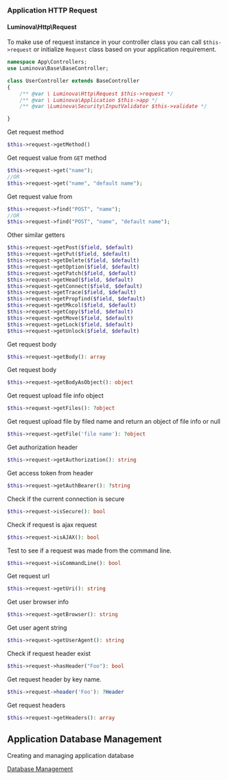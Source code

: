 ### Application HTTP Request


#### Luminova\Http\Request

To make use of request instance in your controller class you can call `$this->request` or initialize `Request` class based on your application requirement.

```php 
namespace App\Controllers;
use Luminova\Base\BaseController;

class UserController extends BaseController
{
    /** @var \ Luminova\Http\Request $this->request */
    /** @var \ Luminova\Application $this->app */
    /** @var \Luminova\Security\InputValidator $this->validate */

}
```

Get request method 
```php 
$this->request->getMethod() 
```

Get request value from `GET` method  
```php 
$this->request->get("name");
//OR 
$this->request->get("name", "default name");
```

Get request value from 
```php 
$this->request->find("POST", "name");
//OR 
$this->request->find("POST", "name", "default name");
```

Other similar getters 

```php 
$this->request->getPost($field, $default)
$this->request->getPut($field, $default)
$this->request->getDelete($field, $default)
$this->request->getOption($field, $default)
$this->request->getPatch($field, $default)
$this->request->getHead($field, $default)
$this->request->getConnect($field, $default)
$this->request->getTrace($field, $default)
$this->request->getPropfind($field, $default)
$this->request->getMkcol($field, $default)
$this->request->getCopy($field, $default)
$this->request->getMove($field, $default)
$this->request->getLock($field, $default)
$this->request->getUnlock($field, $default)
```

Get request body 
```php 
$this->request->getBody(): array
```

Get request body 
```php 
$this->request->getBodyAsObject(): object
```


Get request upload file info object
```php 
$this->request->getFiles(): ?object
```

Get request upload file by filed name and return an object of file info or null
```php 
$this->request->getFile('file name'): ?object
```

Get authorization header
```php 
$this->request->getAuthorization(): string
```

Get access token from header
```php 
$this->request->getAuthBearer(): ?string
```

Check if the current connection is secure
```php 
$this->request->isSecure(): bool
```

Check if request is ajax request
```php 
$this->request->isAJAX(): bool
```

Test to see if a request was made from the command line.
```php 
$this->request->isCommandLine(): bool
```

Get request url
```php 
$this->request->getUri(): string
```

Get user browser info
```php 
$this->request->getBrowser(): string
```

Get user agent string
```php 
$this->request->getUserAgent(): string
```

Check if request header exist
```php 
$this->request->hasHeader("Foo"): bool
```

Get request header by key name.
```php 
$this->request->header('Foo'): ?Header
```

Get request headers
```php 
$this->request->getHeaders(): array
```


## Application Database Management

Creating and managing application database

[Database Management](docs/DATABASE.md)